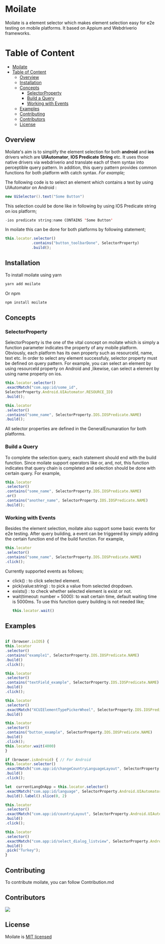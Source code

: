 # Moilate

Moilate is a element selector which makes element selection easy for e2e testing on mobile platforms. It based on Appium and Webdriverio frameworks.

# Table of Content
- [Moilate](#moilate)
- [Table of Content](#table-of-content)
  - [Overview](#overview)
  - [Installation](#installation)
  - [Concepts](#concepts)
    - [SelectorProperty](#selectorproperty)
    - [Build a Query](#build-a-query)
    - [Working with Events](#working-with-events)
  - [Examples](#examples)
  - [Contributing](#contributing)
  - [Contributors](#contributors)
  - [License](#license)

## Overview

Moilate's aim is to simplify the element selection for both **android** and **ios** drivers which are **UIAutomator**, **IOS Predicate String** etc. It uses those native drivers via webdriverio and translate each of them syntax into perceptible query pattern. In addition, this query pattern provides common functions for both platform with catch syntax. *For example;*

The following code is to select an element which contains a text by using UIAutomator on Android :

```java
new UiSelector().text("Some Button")
```

This selection could be done like in following by using IOS Predicate string on ios platform;
```swift
-ios predicate string:name CONTAINS 'Some Button'
```
In moilate this can be done for both platforms by following statement;
```typescript
this.locator.selector()
			.contains("button_toolbarDone", SelectorProperty)
			.build();
```

## Installation 

To install moilate using yarn
```bash
yarn add moilate
```
Or npm
```bash
npm install moilate
```

## Concepts

### SelectorProperty
SelectorProperty is the one of the vital concept on moilate which is simply a function parameter indicates the property of any mobile platform. Obviously, each platform has its own property such as resourceId, name, text etc. In order to select any element successfuly, selector property must be defined on query pattern. For example, you can select an element by using resourceId property on Android and ,likewise, can select a element by using name property on ios.

```typescript
this.locator.selector()
.exactMatch("com.app:id/some_id",
SelectorProperty.Android.UIAutomator.RESOURCE_ID)
.build();
```

```typescript
this.locator
.selector()
.contains("some_name", SelectorProperty.IOS.IOSPredicate.NAME)
.build();
```

All selector properties are defined in the GeneralEnumaration for both platforms.

### Build a Query
To complete the selection query, each statement should end with the build function. Since moilate support operators like or, and, not, this function indicates that query chain is completed and selection should be done with certain query.  For example,

```typescript
this.locator
.selector()
.contains("some_name", SelectorProperty.IOS.IOSPredicate.NAME)
.or()
.contains("another_name", SelectorProperty.IOS.IOSPredicate.NAME)
.build();
```
 
 ### Working with Events

Besides the element selection, moilate also support some basic events for e2e testing. After query building, a event can be triggered by simply adding the certain function end of the build function. For example, 

```typescript
this.locator
.selector()
.contains("some_name", SelectorProperty.IOS.IOSPredicate.NAME)
.click();
```

Currently supported events as follows; 

 - click() : to click selected element. 
 - pick(value:string) : to pick a value from selected dropdown.
 - exists() : to check whether selected element is exist or not.
 - wait(timeout: number = 5000): to wait certain time, default waiting time is 5000ms. To use this function query building is not needed like; 
	 ```typescript
	 this.locator.wait()
	 ```

## Examples
```typescript

if (browser.isIOS) {
this.locator
.selector()
.contains("example1", SelectorProperty.IOS.IOSPredicate.NAME)
.build()
.click();

this.locator
.selector()
.contains("textField_example", SelectorProperty.IOS.IOSPredicate.NAME)
.build()
.click();

this.locator
.selector()
.exactMatch("XCUIElementTypePickerWheel", SelectorProperty.IOS.IOSPredicate.TYPE)
.build()

this.locator
.selector()
.contains("button_example", SelectorProperty.IOS.IOSPredicate.NAME)
.build()
.click();
this.locator.wait(4000)
}
```

```typescript
if (browser.isAndroid) { // For Android 
this.locator.selector()
.exactMatch("com.app:id/changeCountryLanguageLayout", SelectorProperty.Android.UIAutomator.RESOURCE_ID)
.build()
.click();

let  currentLangOnApp = this.locator.selector()
.exactMatch("com.app:id/language", SelectorProperty.Android.UIAutomator.RESOURCE_ID)
.build().label().slice(0, 2)

this.locator
.selector()
.exactMatch("com.app:id/countryLayout", SelectorProperty.Android.UIAutomator.RESOURCE_ID)
.build()
.click();

this.locator
.selector()
.exactMatch("com.app:id/select_dialog_listview", SelectorProperty.Android.UIAutomator.RESOURCE_ID)
.build()
.pick("Turkey");
}
```

## Contributing

To contribute moilate, you can follow Contribution.md

## Contributors

<a href = "https://github.com/modanisatech/moilate/graphs/contributors">
  <img src = "https://contrib.rocks/image?repo=modanisatech/moilate"/>
</a>

## License
Moilate is [MIT licensed](https://github.com/modanisatech/moilate/blob/master/LICENSE)
